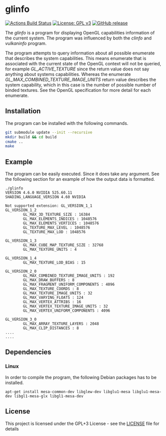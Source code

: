 # glinfo
[![Actions Build Status](https://github.com/voldien/glinfo/workflows/glinfo/badge.svg?branch=master)](https://github.com/voldien/glinfo/actions)
[![License: GPL v3](https://img.shields.io/badge/License-GPLv3-blue.svg)](https://www.gnu.org/licenses/gpl-3.0)
[![GitHub release](https://img.shields.io/github/release/voldien/glinfo.svg)](https://github.com/voldien/glinfo/releases)

The *glinfo* is a program for displaying OpenGL capabilities information of the current system. 
The program was influenced by both the *clinfo* and *vulkaninfo* program.

The program attempts to query information about all possible enumerate that describes the system capabilities. This means enumerate that is associated with the current state of the OpenGL context will not be queried, for example *GL_ACTIVE_TEXTURE* since the return value does not say anything about systems capabilities. Whereas the enumerate *GL_MAX_COMBINED_TEXTURE_IMAGE_UNITS* return value describes the system capability, which in this case is the number of possible number of binded textures. See the OpenGL specification for more detail for each enumerate.

## Installation
The program can be installed with the following commands.

```bash
git submodule update --init --recursive
mkdir build && cd build
cmake ..
make
```

## Example
The program can be easily executed. Since it does take any argument. See the following section for an example of how the output data is formatted.
```
./glinfo
VERSION 4.6.0 NVIDIA 525.60.11
SHADING_LANGUAGE_VERSION 4.60 NVIDIA

Not supported extension: GL_VERSION_1_1
GL_VERSION_1_2
        GL_MAX_3D_TEXTURE_SIZE : 16384
        GL_MAX_ELEMENTS_INDICES : 1048576
        GL_MAX_ELEMENTS_VERTICES : 1048576
        GL_TEXTURE_MAX_LEVEL : 1048576
        GL_TEXTURE_MAX_LOD : 1048576

GL_VERSION_1_3
        GL_MAX_CUBE_MAP_TEXTURE_SIZE : 32768
        GL_MAX_TEXTURE_UNITS : 4

GL_VERSION_1_4
        GL_MAX_TEXTURE_LOD_BIAS : 15

GL_VERSION_2_0
        GL_MAX_COMBINED_TEXTURE_IMAGE_UNITS : 192
        GL_MAX_DRAW_BUFFERS : 8
        GL_MAX_FRAGMENT_UNIFORM_COMPONENTS : 4096
        GL_MAX_TEXTURE_COORDS : 8
        GL_MAX_TEXTURE_IMAGE_UNITS : 32
        GL_MAX_VARYING_FLOATS : 124
        GL_MAX_VERTEX_ATTRIBS : 16
        GL_MAX_VERTEX_TEXTURE_IMAGE_UNITS : 32
        GL_MAX_VERTEX_UNIFORM_COMPONENTS : 4096

GL_VERSION_3_0
        GL_MAX_ARRAY_TEXTURE_LAYERS : 2048
        GL_MAX_CLIP_DISTANCES : 8
....
....
```

## Dependencies
### Linux
In order to compile the program, the following Debian packages has to be installed.
```
apt-get install mesa-common-dev libglew-dev libglu1-mesa libglu1-mesa-dev libgl1-mesa-glx libgl1-mesa-dev
```

## License
This project is licensed under the GPL+3 License - see the [LICENSE](LICENSE) file for details